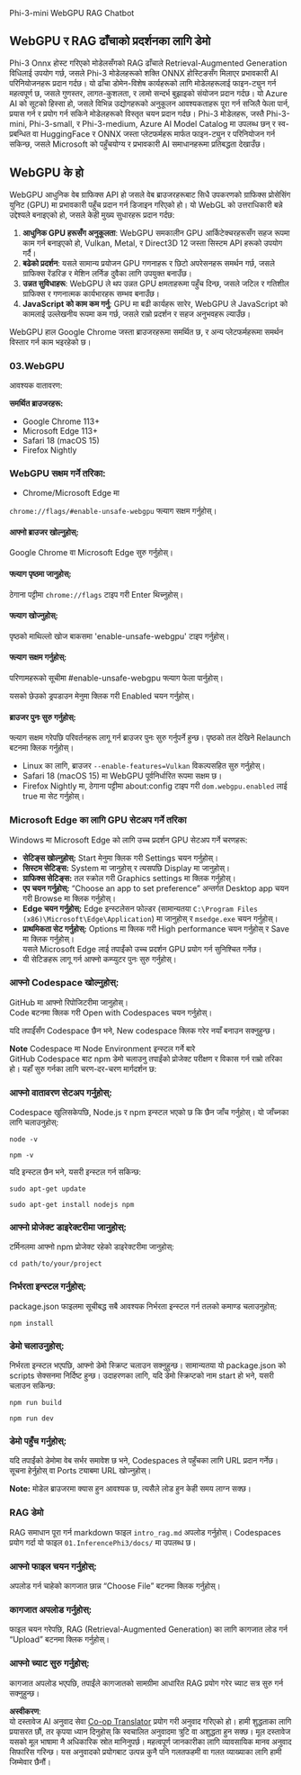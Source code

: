 <!--
CO_OP_TRANSLATOR_METADATA:
{
  "original_hash": "4aac6b8a5dcbbe9a32b47be30340cac2",
  "translation_date": "2025-07-16T17:15:46+00:00",
  "source_file": "code/08.RAG/rag_webgpu_chat/README.md",
  "language_code": "ne"
}
-->
Phi-3-mini WebGPU RAG Chatbot

## WebGPU र RAG ढाँचाको प्रदर्शनका लागि डेमो
Phi-3 Onnx होस्ट गरिएको मोडेलसँगको RAG ढाँचाले Retrieval-Augmented Generation विधिलाई उपयोग गर्छ, जसले Phi-3 मोडेलहरूको शक्ति ONNX होस्टिङसँग मिलाएर प्रभावकारी AI परिनियोजनहरू प्रदान गर्दछ। यो ढाँचा डोमेन-विशेष कार्यहरूको लागि मोडेलहरूलाई फाइन-ट्युन गर्न महत्वपूर्ण छ, जसले गुणस्तर, लागत-कुशलता, र लामो सन्दर्भ बुझाइको संयोजन प्रदान गर्दछ। यो Azure AI को सूटको हिस्सा हो, जसले विभिन्न उद्योगहरूको अनुकूलन आवश्यकताहरू पूरा गर्न सजिलै फेला पार्न, प्रयास गर्न र प्रयोग गर्न सकिने मोडेलहरूको विस्तृत चयन प्रदान गर्दछ। Phi-3 मोडेलहरू, जस्तै Phi-3-mini, Phi-3-small, र Phi-3-medium, Azure AI Model Catalog मा उपलब्ध छन् र स्व-प्रबन्धित वा HuggingFace र ONNX जस्ता प्लेटफर्महरू मार्फत फाइन-ट्युन र परिनियोजन गर्न सकिन्छ, जसले Microsoft को पहुँचयोग्य र प्रभावकारी AI समाधानहरूमा प्रतिबद्धता देखाउँछ।

## WebGPU के हो
WebGPU आधुनिक वेब ग्राफिक्स API हो जसले वेब ब्राउजरहरूबाट सिधै उपकरणको ग्राफिक्स प्रोसेसिंग युनिट (GPU) मा प्रभावकारी पहुँच प्रदान गर्न डिजाइन गरिएको हो। यो WebGL को उत्तराधिकारी बन्ने उद्देश्यले बनाइएको हो, जसले केही मुख्य सुधारहरू प्रदान गर्दछ:

1. **आधुनिक GPU हरूसँग अनुकूलता**: WebGPU समकालीन GPU आर्किटेक्चरहरूसँग सहज रूपमा काम गर्न बनाइएको हो, Vulkan, Metal, र Direct3D 12 जस्ता सिस्टम API हरूको उपयोग गर्दै।
2. **बढेको प्रदर्शन**: यसले सामान्य प्रयोजन GPU गणनाहरू र छिटो अपरेसनहरू समर्थन गर्छ, जसले ग्राफिक्स रेंडरिङ र मेशिन लर्निङ दुवैका लागि उपयुक्त बनाउँछ।
3. **उन्नत सुविधाहरू**: WebGPU ले थप उन्नत GPU क्षमताहरूमा पहुँच दिन्छ, जसले जटिल र गतिशील ग्राफिक्स र गणनात्मक कार्यभारहरू सम्भव बनाउँछ।
4. **JavaScript को काम कम गर्नु**: GPU मा बढी कार्यहरू सारेर, WebGPU ले JavaScript को कामलाई उल्लेखनीय रूपमा कम गर्छ, जसले राम्रो प्रदर्शन र सहज अनुभवहरू ल्याउँछ।

WebGPU हाल Google Chrome जस्ता ब्राउजरहरूमा समर्थित छ, र अन्य प्लेटफर्महरूमा समर्थन विस्तार गर्न काम भइरहेको छ।

### 03.WebGPU
आवश्यक वातावरण:

**समर्थित ब्राउजरहरू:**  
- Google Chrome 113+  
- Microsoft Edge 113+  
- Safari 18 (macOS 15)  
- Firefox Nightly  

### WebGPU सक्षम गर्ने तरिका:

- Chrome/Microsoft Edge मा

`chrome://flags/#enable-unsafe-webgpu` फ्ल्याग सक्षम गर्नुहोस्।

#### आफ्नो ब्राउजर खोल्नुहोस्:
Google Chrome वा Microsoft Edge सुरु गर्नुहोस्।

#### फ्ल्याग पृष्ठमा जानुहोस्:
ठेगाना पट्टीमा `chrome://flags` टाइप गरी Enter थिच्नुहोस्।

#### फ्ल्याग खोज्नुहोस्:
पृष्ठको माथिल्लो खोज बाकसमा 'enable-unsafe-webgpu' टाइप गर्नुहोस्।

#### फ्ल्याग सक्षम गर्नुहोस्:
परिणामहरूको सूचीमा #enable-unsafe-webgpu फ्ल्याग फेला पार्नुहोस्।

यसको छेउको ड्रपडाउन मेनुमा क्लिक गरी Enabled चयन गर्नुहोस्।

#### ब्राउजर पुनः सुरु गर्नुहोस्:

फ्ल्याग सक्षम गरेपछि परिवर्तनहरू लागू गर्न ब्राउजर पुनः सुरु गर्नुपर्ने हुन्छ। पृष्ठको तल देखिने Relaunch बटनमा क्लिक गर्नुहोस्।

- Linux का लागि, ब्राउजर `--enable-features=Vulkan` विकल्पसहित सुरु गर्नुहोस्।  
- Safari 18 (macOS 15) मा WebGPU पूर्वनिर्धारित रूपमा सक्षम छ।  
- Firefox Nightly मा, ठेगाना पट्टीमा about:config टाइप गरी `dom.webgpu.enabled` लाई true मा सेट गर्नुहोस्।  

### Microsoft Edge का लागि GPU सेटअप गर्ने तरिका

Windows मा Microsoft Edge को लागि उच्च प्रदर्शन GPU सेटअप गर्ने चरणहरू:

- **सेटिङ्स खोल्नुहोस्:** Start मेनुमा क्लिक गरी Settings चयन गर्नुहोस्।  
- **सिस्टम सेटिङ्स:** System मा जानुहोस् र त्यसपछि Display मा जानुहोस्।  
- **ग्राफिक्स सेटिङ्स:** तल स्क्रोल गरी Graphics settings मा क्लिक गर्नुहोस्।  
- **एप चयन गर्नुहोस्:** “Choose an app to set preference” अन्तर्गत Desktop app चयन गरी Browse मा क्लिक गर्नुहोस्।  
- **Edge चयन गर्नुहोस्:** Edge इन्स्टलेसन फोल्डर (सामान्यतया `C:\Program Files (x86)\Microsoft\Edge\Application`) मा जानुहोस् र `msedge.exe` चयन गर्नुहोस्।  
- **प्राथमिकता सेट गर्नुहोस्:** Options मा क्लिक गरी High performance चयन गर्नुहोस् र Save मा क्लिक गर्नुहोस्।  
यसले Microsoft Edge लाई तपाईंको उच्च प्रदर्शन GPU प्रयोग गर्न सुनिश्चित गर्नेछ।  
- यी सेटिङहरू लागू गर्न आफ्नो कम्प्युटर पुनः सुरु गर्नुहोस्।  

### आफ्नो Codespace खोल्नुहोस्:
GitHub मा आफ्नो रिपोजिटरीमा जानुहोस्।  
Code बटनमा क्लिक गरी Open with Codespaces चयन गर्नुहोस्।

यदि तपाईंंसँग Codespace छैन भने, New codespace क्लिक गरेर नयाँ बनाउन सक्नुहुन्छ।

**Note** Codespace मा Node Environment इन्स्टल गर्ने बारे  
GitHub Codespace बाट npm डेमो चलाउनु तपाईंको प्रोजेक्ट परीक्षण र विकास गर्न राम्रो तरिका हो। यहाँ सुरु गर्नका लागि चरण-दर-चरण मार्गदर्शन छ:

### आफ्नो वातावरण सेटअप गर्नुहोस्:
Codespace खुलिसकेपछि, Node.js र npm इन्स्टल भएको छ कि छैन जाँच गर्नुहोस्। यो जाँच्नका लागि चलाउनुहोस्:  
```
node -v
```  
```
npm -v
```

यदि इन्स्टल छैन भने, यसरी इन्स्टल गर्न सकिन्छ:  
```
sudo apt-get update
```  
```
sudo apt-get install nodejs npm
```

### आफ्नो प्रोजेक्ट डाइरेक्टरीमा जानुहोस्:
टर्मिनलमा आफ्नो npm प्रोजेक्ट रहेको डाइरेक्टरीमा जानुहोस्:  
```
cd path/to/your/project
```

### निर्भरता इन्स्टल गर्नुहोस्:
package.json फाइलमा सूचीबद्ध सबै आवश्यक निर्भरता इन्स्टल गर्न तलको कमाण्ड चलाउनुहोस्:  
```
npm install
```

### डेमो चलाउनुहोस्:
निर्भरता इन्स्टल भएपछि, आफ्नो डेमो स्क्रिप्ट चलाउन सक्नुहुन्छ। सामान्यतया यो package.json को scripts सेक्सनमा निर्दिष्ट हुन्छ। उदाहरणका लागि, यदि डेमो स्क्रिप्टको नाम start हो भने, यसरी चलाउन सकिन्छ:  
```
npm run build
```  
```
npm run dev
```

### डेमो पहुँच गर्नुहोस्:
यदि तपाईंको डेमोमा वेब सर्भर समावेश छ भने, Codespaces ले पहुँचका लागि URL प्रदान गर्नेछ। सूचना हेर्नुहोस् वा Ports ट्याबमा URL खोज्नुहोस्।

**Note:** मोडेल ब्राउजरमा क्यास हुन आवश्यक छ, त्यसैले लोड हुन केही समय लाग्न सक्छ।  

### RAG डेमो
RAG समाधान पूरा गर्न markdown फाइल `intro_rag.md` अपलोड गर्नुहोस्। Codespaces प्रयोग गर्दा यो फाइल `01.InferencePhi3/docs/` मा उपलब्ध छ।

### आफ्नो फाइल चयन गर्नुहोस्:
अपलोड गर्न चाहेको कागजात छान्न “Choose File” बटनमा क्लिक गर्नुहोस्।

### कागजात अपलोड गर्नुहोस्:
फाइल चयन गरेपछि, RAG (Retrieval-Augmented Generation) का लागि कागजात लोड गर्न “Upload” बटनमा क्लिक गर्नुहोस्।

### आफ्नो च्याट सुरु गर्नुहोस्:
कागजात अपलोड भएपछि, तपाईंले कागजातको सामग्रीमा आधारित RAG प्रयोग गरेर च्याट सत्र सुरु गर्न सक्नुहुन्छ।

**अस्वीकरण**:  
यो दस्तावेज AI अनुवाद सेवा [Co-op Translator](https://github.com/Azure/co-op-translator) प्रयोग गरी अनुवाद गरिएको हो। हामी शुद्धताका लागि प्रयासरत छौं, तर कृपया ध्यान दिनुहोस् कि स्वचालित अनुवादमा त्रुटि वा अशुद्धता हुन सक्छ। मूल दस्तावेज यसको मूल भाषामा नै अधिकारिक स्रोत मानिनुपर्छ। महत्वपूर्ण जानकारीका लागि व्यावसायिक मानव अनुवाद सिफारिस गरिन्छ। यस अनुवादको प्रयोगबाट उत्पन्न कुनै पनि गलतफहमी वा गलत व्याख्याका लागि हामी जिम्मेवार छैनौं।